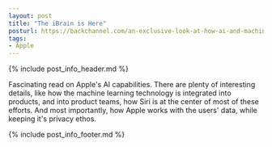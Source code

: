 ```yaml
---
layout: post
title: "The iBrain is Here"
posturl: https://backchannel.com/an-exclusive-look-at-how-ai-and-machine-learning-work-at-apple-8dbfb131932b
tags:
- Apple
---
```


{% include post_info_header.md %}

Fascinating read on Apple's AI capabilities. There are plenty of interesting details, like how the machine learning technology is integrated into products, and into product teams, how Siri is at the center of most of these efforts. And most importantly, how Apple works with the users' data, while keeping it's privacy ethos.

<!--more-->
{% include post_info_footer.md %}
